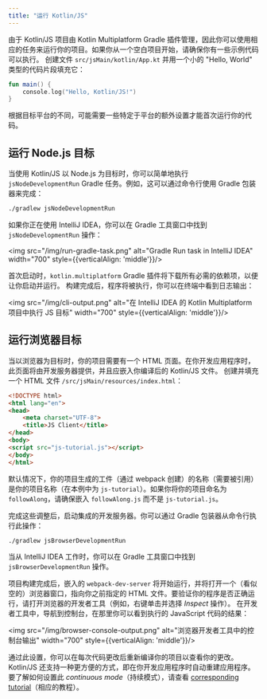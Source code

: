 ```yaml
---
title: "运行 Kotlin/JS"
---
```

由于 Kotlin/JS 项目由 Kotlin Multiplatform Gradle 插件管理，因此你可以使用相应的任务来运行你的项目。如果你从一个空白项目开始，请确保你有一些示例代码可以执行。
创建文件 `src/jsMain/kotlin/App.kt` 并用一个小的 "Hello, World" 类型的代码片段填充它：

```kotlin
fun main() {
    console.log("Hello, Kotlin/JS!")
}
```

根据目标平台的不同，可能需要一些特定于平台的额外设置才能首次运行你的代码。

## 运行 Node.js 目标

当使用 Kotlin/JS 以 Node.js 为目标时，你可以简单地执行 `jsNodeDevelopmentRun` Gradle 任务。例如，这可以通过命令行使用 Gradle 包装器来完成：

```bash
./gradlew jsNodeDevelopmentRun
```

如果你正在使用 IntelliJ IDEA，你可以在 Gradle 工具窗口中找到 `jsNodeDevelopmentRun` 操作：

<img src="/img/run-gradle-task.png" alt="Gradle Run task in IntelliJ IDEA" width="700" style={{verticalAlign: 'middle'}}/>

首次启动时，`kotlin.multiplatform` Gradle 插件将下载所有必需的依赖项，以便让你启动并运行。
构建完成后，程序将被执行，你可以在终端中看到日志输出：

<img src="/img/cli-output.png" alt="在 IntelliJ IDEA 的 Kotlin Multiplatform 项目中执行 JS 目标" width="700" style={{verticalAlign: 'middle'}}/>

## 运行浏览器目标

当以浏览器为目标时，你的项目需要有一个 HTML 页面。在你开发应用程序时，此页面将由开发服务器提供，并且应嵌入你编译后的 Kotlin/JS 文件。
创建并填充一个 HTML 文件 `/src/jsMain/resources/index.html`：

```html
<!DOCTYPE html>
<html lang="en">
<head>
    <meta charset="UTF-8">
    <title>JS Client</title>
</head>
<body>
<script src="js-tutorial.js"></script>
</body>
</html>
```

默认情况下，你的项目生成的工件（通过 webpack 创建）的名称（需要被引用）是你的项目名称（在本例中为 `js-tutorial`）。如果你将你的项目命名为 `followAlong`，请确保嵌入 `followAlong.js` 而不是 `js-tutorial.js`。

完成这些调整后，启动集成的开发服务器。你可以通过 Gradle 包装器从命令行执行此操作：

```bash
./gradlew jsBrowserDevelopmentRun
```

当从 IntelliJ IDEA 工作时，你可以在 Gradle 工具窗口中找到 `jsBrowserDevelopmentRun` 操作。

项目构建完成后，嵌入的 `webpack-dev-server` 将开始运行，并将打开一个（看似空的）浏览器窗口，指向你之前指定的 HTML 文件。要验证你的程序是否正确运行，请打开浏览器的开发者工具（例如，右键单击并选择 _Inspect_ 操作）。
在开发者工具中，导航到控制台，在那里你可以看到执行的 JavaScript 代码的结果：

<img src="/img/browser-console-output.png" alt="浏览器开发者工具中的控制台输出" width="700" style={{verticalAlign: 'middle'}}/>

通过此设置，你可以在每次代码更改后重新编译你的项目以查看你的更改。Kotlin/JS 还支持一种更方便的方式，即在你开发应用程序时自动重建应用程序。
要了解如何设置此 _continuous mode_（持续模式），请查看 [corresponding tutorial](dev-server-continuous-compilation.md)（相应的教程）。
